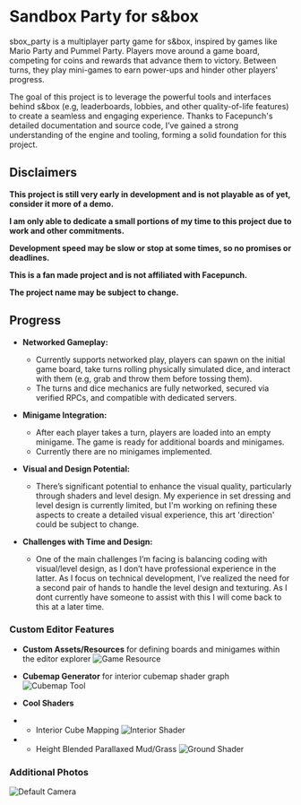 # Sandbox Party for s&box
sbox_party is a multiplayer party game for s&box, inspired by games like Mario Party and Pummel Party. Players move around a game board, competing for coins and rewards that advance them to victory. Between turns, they play mini-games to earn power-ups and hinder other players' progress.

The goal of this project is to leverage the powerful tools and interfaces behind s&box (e.g, leaderboards, lobbies, and other quality-of-life features) to create a seamless and engaging experience. Thanks to Facepunch's detailed documentation and source code, I’ve gained a strong understanding of the engine and tooling, forming a solid foundation for this project.

## Disclaimers
**This project is still very early in development and is not playable as of yet, consider it more of a demo.**

**I am only able to dedicate a small portions of my time to this project due to work and other commitments.**

**Development speed may be slow or stop at some times, so no promises or deadlines.**

**This is a fan made project and is not affiliated with Facepunch.**

**The project name may be subject to change.**

## Progress
- **Networked Gameplay:**
  - Currently supports networked play, players can spawn on the initial game board, take turns rolling physically simulated dice, and interact with them (e.g, grab and throw them before tossing them).
  - The turns and dice mechanics are fully networked, secured via verified RPCs, and compatible with dedicated servers.

- **Minigame Integration:**
  - After each player takes a turn, players are loaded into an empty minigame. The game is ready for additional boards and minigames.
  - Currently there are no minigames implemented.

- **Visual and Design Potential:**
  - There’s significant potential to enhance the visual quality, particularly through shaders and level design. My experience in set dressing and level design is currently limited, but I'm working on refining these aspects to create a detailed visual experience, this art 'direction' could be subject to change.

- **Challenges with Time and Design:**
  - One of the main challenges I’m facing is balancing coding with visual/level design, as I don’t have professional experience in the latter. As I focus on technical development, I’ve realized the need for a second pair of hands to handle the level design and texturing. As I dont currently have someone to assist with this I will come back to this at a later time.

### Custom Editor Features
- **Custom Assets/Resources** for defining boards and minigames within the editor explorer
![Game Resource](https://github.com/user-attachments/assets/6a70c2c5-204a-4fe8-ac6d-c2af3c957398)

- **Cubemap Generator** for interior cubemap shader graph
![Cubemap Tool](https://github.com/user-attachments/assets/2d56c1a4-dd45-4555-b460-b22b2ea6821f)

- **Cool Shaders**
- - Interior Cube Mapping
![Interior Shader](https://github.com/user-attachments/assets/4fdfaa43-b99f-4bb1-b3d2-bb27629bf918)

- - Height Blended Parallaxed Mud/Grass
![Ground Shader](https://github.com/user-attachments/assets/00942c71-c4f9-4426-9814-7d2bc4510589)


### Additional Photos
![Default Camera](https://github.com/user-attachments/assets/ecfe1a0a-1b2b-43ef-8991-358566b555be)
